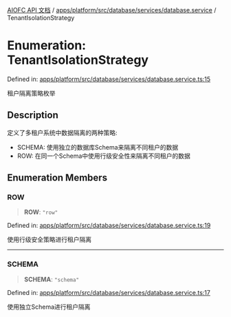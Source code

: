 [AIOFC API 文档](../../../../../../../index.md) / [apps/platform/src/database/services/database.service](../index.md) / TenantIsolationStrategy

# Enumeration: TenantIsolationStrategy

Defined in: [apps/platform/src/database/services/database.service.ts:15](https://github.com/aiofc-nx/aiofc-nx-20250117/blob/67a7c164367a9389d2ffea309275a0822750a8a2/apps/platform/src/database/services/database.service.ts#L15)

租户隔离策略枚举

## Description

定义了多租户系统中数据隔离的两种策略:
- SCHEMA: 使用独立的数据库Schema来隔离不同租户的数据
- ROW: 在同一个Schema中使用行级安全性来隔离不同租户的数据

## Enumeration Members

### ROW

> **ROW**: `"row"`

Defined in: [apps/platform/src/database/services/database.service.ts:19](https://github.com/aiofc-nx/aiofc-nx-20250117/blob/67a7c164367a9389d2ffea309275a0822750a8a2/apps/platform/src/database/services/database.service.ts#L19)

使用行级安全策略进行租户隔离

***

### SCHEMA

> **SCHEMA**: `"schema"`

Defined in: [apps/platform/src/database/services/database.service.ts:17](https://github.com/aiofc-nx/aiofc-nx-20250117/blob/67a7c164367a9389d2ffea309275a0822750a8a2/apps/platform/src/database/services/database.service.ts#L17)

使用独立Schema进行租户隔离
